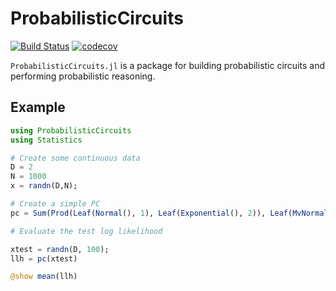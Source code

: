 # ProbabilisticCircuits
[![Build Status](https://travis-ci.org/trappmartin/ProbabilisticCircuits.jl.svg?branch=master)](https://travis-ci.org/trappmartin/ProbabilisticCircuits.jl)
[![codecov](https://codecov.io/gh/trappmartin/ProbabilisticCircuits.jl/branch/master/graph/badge.svg)](https://codecov.io/gh/trappmartin/ProbabilisticCircuits.jl)

`ProbabilisticCircuits.jl` is a package for building probabilistic circuits and performing probabilistic reasoning.

## Example

```julia
using ProbabilisticCircuits
using Statistics

# Create some continuous data
D = 2
N = 1000
x = randn(D,N);

# Create a simple PC 
pc = Sum(Prod(Leaf(Normal(), 1), Leaf(Exponential(), 2)), Leaf(MvNormal(vec(mean(x, dims=2)), cov(x')), 1:2))

# Evaluate the test log likelihood

xtest = randn(D, 100);
llh = pc(xtest)

@show mean(llh)

```
